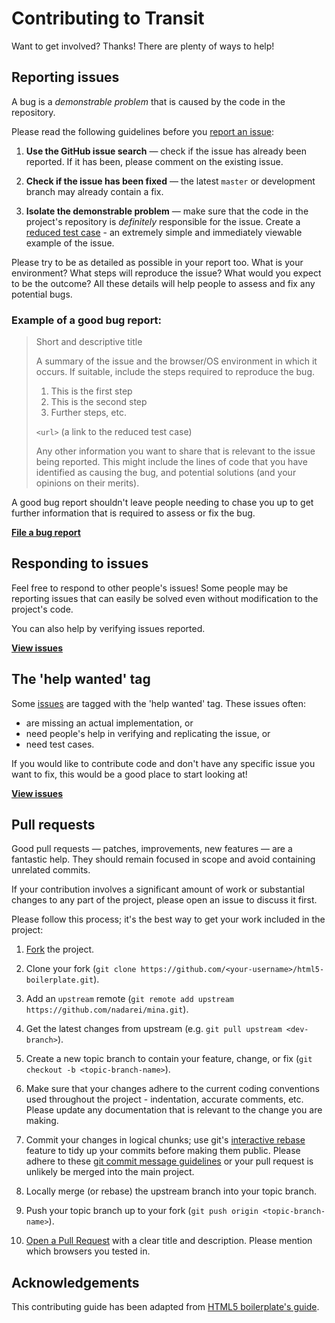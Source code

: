 # Contributing to Transit

Want to get involved? Thanks! There are plenty of ways to help!

## Reporting issues

A bug is a _demonstrable problem_ that is caused by the code in the
repository.

Please read the following guidelines before you [report an issue][issues]:

1. **Use the GitHub issue search** &mdash; check if the issue has already been
   reported. If it has been, please comment on the existing issue.

2. **Check if the issue has been fixed** &mdash; the latest `master` or
   development branch may already contain a fix.

3. **Isolate the demonstrable problem** &mdash; make sure that the code in the
   project's repository is _definitely_ responsible for the issue. Create a
   [reduced test case](http://css-tricks.com/6263-reduced-test-cases/) - an
   extremely simple and immediately viewable example of the issue.

Please try to be as detailed as possible in your report too. What is your
environment? What steps will reproduce the issue? What would you expect to be 
the outcome? All these details will help people to assess and fix any potential 
bugs.

### Example of a good bug report:

> Short and descriptive title
>
> A summary of the issue and the browser/OS environment in which it occurs. If
> suitable, include the steps required to reproduce the bug.
>
> 1. This is the first step
> 2. This is the second step
> 3. Further steps, etc.
>
> `<url>` (a link to the reduced test case)
>
> Any other information you want to share that is relevant to the issue being
> reported. This might include the lines of code that you have identified as
> causing the bug, and potential solutions (and your opinions on their
> merits).

A good bug report shouldn't leave people needing to chase you up to get further
information that is required to assess or fix the bug.

**[File a bug report][issues]**

## Responding to issues

Feel free to respond to other people's issues! Some people may be reporting 
issues that can easily be solved even without modification to the project's 
code.

You can also help by verifying issues reported.

**[View issues][issues]**

## The 'help wanted' tag

Some [issues] are tagged with the 'help wanted' tag. These issues often:

 - are missing an actual implementation, or
 - need people's help in verifying and replicating the issue, or
 - need test cases.

If you would like to contribute code and don't have any specific issue you want 
to fix, this would be a good place to start looking at!

**[View issues][issues]**

## Pull requests

Good pull requests — patches, improvements, new features — are a fantastic
help. They should remain focused in scope and avoid containing unrelated
commits.

If your contribution involves a significant amount of work or substantial
changes to any part of the project, please open an issue to discuss it first.

Please follow this process; it's the best way to get your work included in the
project:

1. [Fork](http://help.github.com/fork-a-repo/) the project.

2. Clone your fork (`git clone
   https://github.com/<your-username>/html5-boilerplate.git`).

3. Add an `upstream` remote (`git remote add upstream
   https://github.com/nadarei/mina.git`).

4. Get the latest changes from upstream (e.g. `git pull upstream
   <dev-branch>`).

5. Create a new topic branch to contain your feature, change, or fix (`git
   checkout -b <topic-branch-name>`).

6. Make sure that your changes adhere to the current coding conventions used
   throughout the project - indentation, accurate comments, etc. Please update
   any documentation that is relevant to the change you are making.

7. Commit your changes in logical chunks; use git's [interactive
   rebase](https://help.github.com/articles/interactive-rebase) feature to tidy
   up your commits before making them public. Please adhere to these [git commit
   message
   guidelines](http://tbaggery.com/2008/04/19/a-note-about-git-commit-messages.html)
   or your pull request is unlikely be merged into the main project.

8. Locally merge (or rebase) the upstream branch into your topic branch.

9. Push your topic branch up to your fork (`git push origin
   <topic-branch-name>`).

10. [Open a Pull Request](http://help.github.com/send-pull-requests/) with a
    clear title and description. Please mention which browsers you tested in.

## Acknowledgements

This contributing guide has been adapted from [HTML5 boilerplate's guide][g].

[g]: https://github.com/h5bp/html5-boilerplate/blob/master/CONTRIBUTING.md
[issues]: https://github.com/nadarei/mina/issues/
